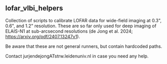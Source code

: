 ## lofar_vlbi_helpers

Collection of scripts to calibrate LOFAR data for wide-field imaging at 0.3", 0.6", and 1.2" resolution. 
These are so far only used for deep imaging of ELAIS-N1 at sub-arcsecond resolutions (de Jong et al. 2024; https://arxiv.org/pdf/2407.13247v1).

Be aware that these are not general runners, but contain hardcoded paths.

Contact jurjendejongATstrw.leidenuniv.nl in case you need any help.